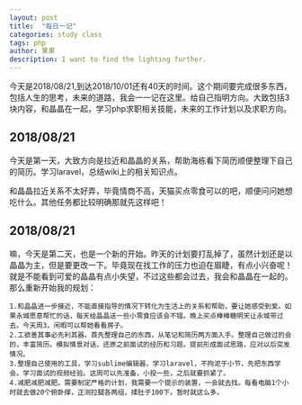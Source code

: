 ```yaml
---
layout: post
title:  "每日一记"
categories: study class
tags: php
author: 果果
description: I want to find the lighting further.
---
```


今天是2018/08/21,到达2018/10/01还有40天的时间。这个期间要完成很多东西，包括人生的思考，未来的道路，我会一一记在这里。给自己指明方向。大致包括3块内容，和晶晶在一起，学习php求职相关技能，未来的工作计划以及求职方向。

## 2018/08/21
	
今天是第一天，大致方向是拉近和晶晶的关系，帮助海栋看下简历顺便整理下自己的简历。学习laravel，总结wiki上的相关知识点。

和晶晶拉近关系不太好弄，毕竟情商不高，天猫买点零食可以的吧，顺便问问她想吃什么。其他任务都比较明确那就先这样吧！

## 2018/08/21

嘛，今天是第二天，也是一个新的开始。昨天的计划要打乱掉了，虽然计划还是以晶晶为主，但是要更改一下。毕竟现在找工作的压力也迫在眉睫，有点小兴奋呢！就是不能看到可爱的晶晶有点小失望，不过这些都会过去，我会和晶晶在一起的。那么重新开始我的规划：
	
	1.和晶晶进一步接近，不能直接指导的情况下转化为生活上的关系和帮助，要让她感受到爱。如果永城愿意帮忙的话，每天给晶晶送一些小零食应该会不错。晚上买点棒棒糖明天让永城带过去。今天周3，闲暇可以帮她看看房子。
	2.工欲善其事必先利其器。首先整理自己的东西，从笔记和简历两方面入手。整理自己做过的会的，丰富简历。模拟情景对话，还原之前面试的经历和习题。提前形成面试思路，应对以后突发情况。
	3.整理自己使用的工具，学习sublime编辑器，学习laravel，不拘泥于小节，先把东西学会。学习面试的视频经验。这周可以先准备，小投一些，之后就要抓紧了。
	4.减肥减肥减肥。需要制定严格的计划，我需要一个提示的装置，一会就去找。每看电脑1个小时就去做20个俯卧撑，正测拉腿各两组，揉肚子100下。暂时就这么多。

